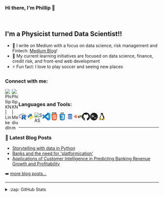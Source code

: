 ### Hi there, I'm Phillip 👋

<br />

## I'm a Physicist turned Data Scientist!!

- 🔭 I write on Medium with a focus on data science, risk management and Fintech: [Medium Blog][blog]!
- 🌱 My current learning initiatives are focused on data science, finance, credit risk, and front-end web development
- ⚡ Fun fact: I love to play soccer and seeing new places

### Connect with me:

[<img align="left" alt="PhillipKN | LinkedIn" width="22px" src="https://cdn.jsdelivr.net/npm/simple-icons@v3/icons/linkedin.svg" />][linkedin]
[<img align="left" alt="PhillipKN | Medium" width="22px" src="https://cdn.jsdelivr.net/npm/simple-icons@v3/icons/medium.svg" />][blog]


<br />

### Languages and Tools:

<img align="left" alt="R" width="26px" src="https://raw.githubusercontent.com/github/explore/80688e429a7d4ef2fca1e82350fe8e3517d3494d/topics/r/r.png" />

<img align="left" alt="Python" width="26px" src="https://raw.githubusercontent.com/github/explore/80688e429a7d4ef2fca1e82350fe8e3517d3494d/topics/python/python.png" />

<img align="left" alt="SAS" width="26px" src="https://upload.wikimedia.org/wikipedia/commons/thumb/1/10/SAS_logo_horiz.svg/1280px-SAS_logo_horiz.svg.png" />

<img align="left" alt="Visual Studio Code" width="26px" src="https://raw.githubusercontent.com/github/explore/80688e429a7d4ef2fca1e82350fe8e3517d3494d/topics/visual-studio-code/visual-studio-code.png" />

<img align="left" alt="HTML5" width="26px" src="https://raw.githubusercontent.com/github/explore/80688e429a7d4ef2fca1e82350fe8e3517d3494d/topics/html/html.png" />

<img align="left" alt="CSS3" width="26px" src="https://raw.githubusercontent.com/github/explore/80688e429a7d4ef2fca1e82350fe8e3517d3494d/topics/css/css.png" />

<img align="left" alt="SQL" width="26px" src="https://raw.githubusercontent.com/github/explore/80688e429a7d4ef2fca1e82350fe8e3517d3494d/topics/sql/sql.png" />

<img align="left" alt="Git" width="26px" src="https://raw.githubusercontent.com/github/explore/80688e429a7d4ef2fca1e82350fe8e3517d3494d/topics/git/git.png" />

<img align="left" alt="GitHub" width="26px" src="https://raw.githubusercontent.com/github/explore/78df643247d429f6cc873026c0622819ad797942/topics/github/github.png" />

<img align="left" alt="Terminal" width="26px" src="https://raw.githubusercontent.com/github/explore/80688e429a7d4ef2fca1e82350fe8e3517d3494d/topics/terminal/terminal.png" />

<img align="left" alt="Linux" width="26px" src="https://raw.githubusercontent.com/github/explore/80688e429a7d4ef2fca1e82350fe8e3517d3494d/topics/linux/linux.png" />

<br />
<br />

---

### 📕 Latest Blog Posts

<!-- BLOG-POST-LIST:START -->
- [Storytelling with data in Python](https://medium.com/@phillipheita/storytelling-with-data-in-python-a6e1eebfa91b)
- [Banks and the need for 'platformication'](https://medium.com/@phillipheita/banks-and-the-need-for-platformication-d8d8fca901e7)
- [Applications of Customer Intelligence in Predicting Banking Revenue Growth and Profitability](https://medium.com/@phillipheita/applications-of-customer-intelligence-in-predicting-banking-revenue-growth-and-profitability-for-4bf19067f9ed)
<!-- BLOG-POST-LIST:END -->

➡️ [more blog posts...](https://medium.com/@phillipheita)

---

<details>
  <summary>:zap: GitHub Stats</summary>

  <img align="left" alt="Phillip's GitHub Stats" src="https://github-readme-stats.vercel.app/api?username=PhillipKN&show_icons=true&hide_border=true" />

</details>

[linkedin]: https://www.linkedin.com/in/phillip-heita
[blog]: https://medium.com/@phillipheita


